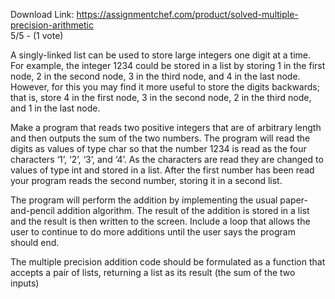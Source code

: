 Download Link: https://assignmentchef.com/product/solved-multiple-precision-arithmetic
<br>
5/5 - (1 vote)

A singly-linked list can be used to store large integers one digit at a time. For example, the integer 1234 could be stored in a list by storing 1 in the first node, 2 in the second node, 3 in the third node, and 4 in the last node. However, for this you may find it more useful to store the digits backwards; that is, store 4 in the first node, 3 in the second node, 2 in the third node, and 1 in the last node.



Make a program that reads two positive integers that are of arbitrary length and then outputs the sum of the two numbers. The program will read the digits as values of type char so that the number 1234 is read as the four characters ‘1’, ‘2’, ‘3’, and ‘4’. As the characters are read they are changed to values of type int and stored in a list. After the first number has been read your program reads the second number, storing it in a second list.

The program will perform the addition by implementing the usual paper-and-pencil addition algorithm. The result of the addition is stored in a list and the result is then written to the screen. Include a loop that allows the user to continue to do more additions until the user says the program should end.

The multiple precision addition code should be formulated as a function that accepts a pair of lists, returning a list as its result (the sum of the two inputs)